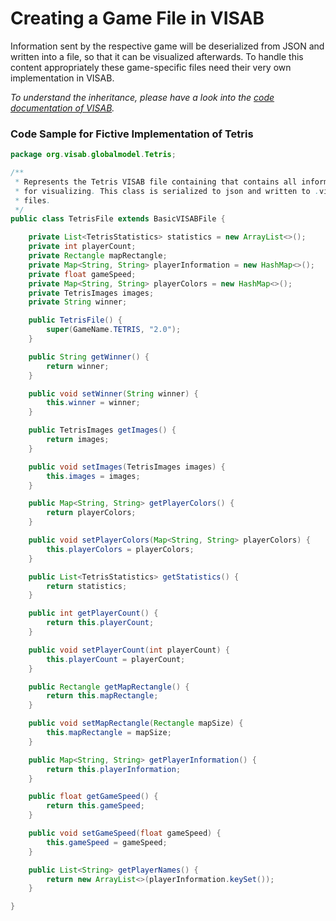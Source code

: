 # Creating a Game File in VISAB

Information sent by the respective game will be deserialized from JSON and written into
a file, so that it can be visualized afterwards. To handle this content appropriately these
game-specific files need their very own implementation in VISAB.

*To understand the inheritance, please have a look into the [code documentation of VISAB](https://visab-org.github.io/api_visab/index.html).*

### Code Sample for Fictive Implementation of Tetris 

```java
package org.visab.globalmodel.Tetris;

/**
 * Represents the Tetris VISAB file containing that contains all information necesarry
 * for visualizing. This class is serialized to json and written to .visab
 * files.
 */
public class TetrisFile extends BasicVISABFile {

    private List<TetrisStatistics> statistics = new ArrayList<>();
    private int playerCount;
    private Rectangle mapRectangle;
    private Map<String, String> playerInformation = new HashMap<>();
    private float gameSpeed;
    private Map<String, String> playerColors = new HashMap<>();
    private TetrisImages images;
    private String winner;

    public TetrisFile() {
        super(GameName.TETRIS, "2.0");
    }

    public String getWinner() {
        return winner;
    }

    public void setWinner(String winner) {
        this.winner = winner;
    }

    public TetrisImages getImages() {
        return images;
    }

    public void setImages(TetrisImages images) {
        this.images = images;
    }

    public Map<String, String> getPlayerColors() {
        return playerColors;
    }

    public void setPlayerColors(Map<String, String> playerColors) {
        this.playerColors = playerColors;
    }

    public List<TetrisStatistics> getStatistics() {
        return statistics;
    }

    public int getPlayerCount() {
        return this.playerCount;
    }

    public void setPlayerCount(int playerCount) {
        this.playerCount = playerCount;
    }

    public Rectangle getMapRectangle() {
        return this.mapRectangle;
    }

    public void setMapRectangle(Rectangle mapSize) {
        this.mapRectangle = mapSize;
    }

    public Map<String, String> getPlayerInformation() {
        return this.playerInformation;
    }

    public float getGameSpeed() {
        return this.gameSpeed;
    }

    public void setGameSpeed(float gameSpeed) {
        this.gameSpeed = gameSpeed;
    }

    public List<String> getPlayerNames() {
        return new ArrayList<>(playerInformation.keySet());
    }

}

```